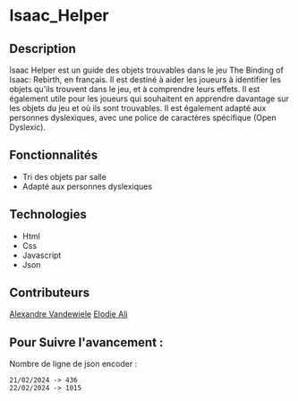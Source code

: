# Isaac_Helper

## Description

Isaac Helper est un guide des objets trouvables dans le jeu The Binding of Isaac: Rebirth, en français. 
Il est destiné à aider les joueurs à identifier les objets qu'ils trouvent dans le jeu, et à comprendre leurs effets. 
Il est également utile pour les joueurs qui souhaitent en apprendre davantage sur les objets du jeu et où ils sont trouvables.
Il est également adapté aux personnes dyslexiques, avec une police de caractères spécifique (Open Dyslexic).

## Fonctionnalités

- Tri des objets par salle
- Adapté aux personnes dyslexiques

## Technologies

- Html
- Css
- Javascript
- Json

## Contributeurs

[Alexandre Vandewiele](https://github.com/AlexandreVDW)
[Elodie Ali](https://github.com/Taweria)

## Pour Suivre l'avancement : 

Nombre de ligne de json encoder :

```
21/02/2024 -> 436
22/02/2024 -> 1015
```